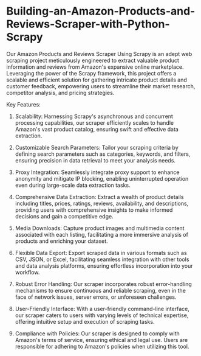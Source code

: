 # Building-an-Amazon-Products-and-Reviews-Scraper-with-Python-Scrapy
Our Amazon Products and Reviews Scraper Using Scrapy is an adept web scraping project meticulously engineered to extract valuable product information and reviews from Amazon's expansive online marketplace. Leveraging the power of the Scrapy framework, this project offers a scalable and efficient solution for gathering intricate product details and customer feedback, empowering users to streamline their market research, competitor analysis, and pricing strategies.

Key Features:

1. Scalability: Harnessing Scrapy's asynchronous and concurrent processing capabilities, our scraper efficiently scales to handle Amazon's vast product catalog, ensuring swift and effective data extraction.

2. Customizable Search Parameters: Tailor your scraping criteria by defining search parameters such as categories, keywords, and filters, ensuring precision in data retrieval to meet your analysis needs.

3. Proxy Integration: Seamlessly integrate proxy support to enhance anonymity and mitigate IP blocking, enabling uninterrupted operation even during large-scale data extraction tasks.

4. Comprehensive Data Extraction: Extract a wealth of product details including titles, prices, ratings, reviews, availability, and descriptions, providing users with comprehensive insights to make informed decisions and gain a competitive edge.

5. Media Downloads: Capture product images and multimedia content associated with each listing, facilitating a more immersive analysis of products and enriching your dataset.

6. Flexible Data Export: Export scraped data in various formats such as CSV, JSON, or Excel, facilitating seamless integration with other tools and data analysis platforms, ensuring effortless incorporation into your workflow.

7. Robust Error Handling: Our scraper incorporates robust error-handling mechanisms to ensure continuous and reliable scraping, even in the face of network issues, server errors, or unforeseen challenges.

8. User-Friendly Interface: With a user-friendly command-line interface, our scraper caters to users with varying levels of technical expertise, offering intuitive setup and execution of scraping tasks.

9. Compliance with Policies: Our scraper is designed to comply with Amazon's terms of service, ensuring ethical and legal use. Users are responsible for adhering to Amazon's policies when utilizing this tool.
